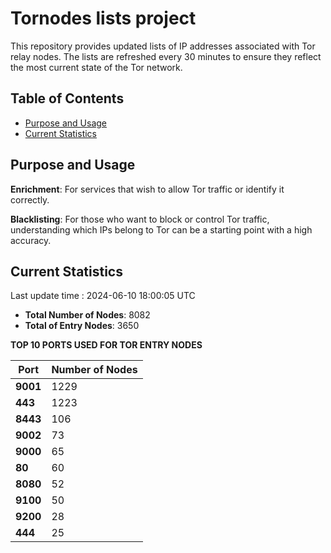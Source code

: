 # Tornodes lists project

This repository provides updated lists of IP addresses associated with Tor relay nodes. The lists are refreshed every 30 minutes to ensure they reflect the most current state of the Tor network.

## Table of Contents

- [Purpose and Usage](#purpose-and-usage)
- [Current Statistics](#current-statistics)


## Purpose and Usage

**Enrichment**: For services that wish to allow Tor traffic or identify it correctly.

**Blacklisting**: For those who want to block or control Tor traffic, understanding which IPs belong to Tor can be a starting point with a high accuracy.

## Current Statistics

Last update time : 2024-06-10 18:00:05 UTC

- **Total Number of Nodes**: 8082
- **Total of Entry Nodes**: 3650

**TOP 10 PORTS USED FOR TOR ENTRY NODES**

| **Port** | **Number of Nodes** |
|------|-----------------|
| **9001**   | 1229  |
| **443**   | 1223  |
| **8443**   | 106  |
| **9002**   | 73  |
| **9000**   | 65  |
| **80**   | 60  |
| **8080**   | 52  |
| **9100**   | 50  |
| **9200**   | 28  |
| **444**   | 25  |


